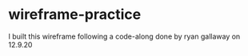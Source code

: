 # wireframe-practice

I built this wireframe following a code-along done by ryan gallaway on 12.9.20